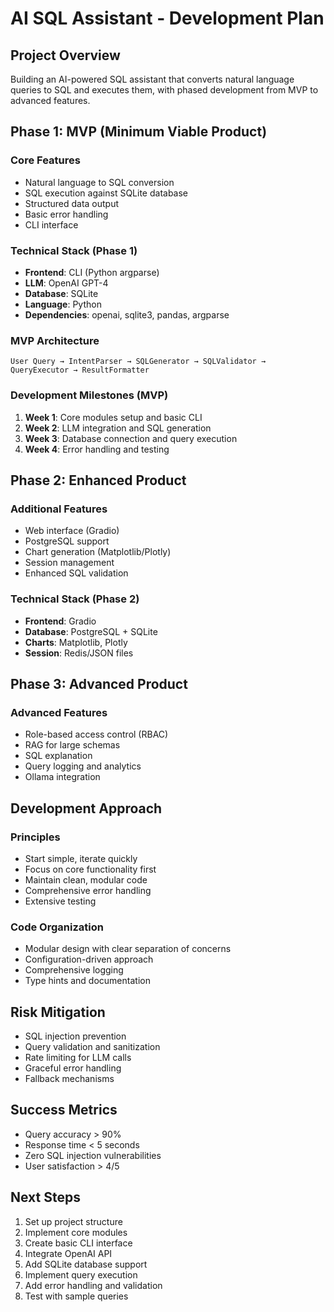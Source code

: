# AI SQL Assistant - Development Plan

## Project Overview
Building an AI-powered SQL assistant that converts natural language queries to SQL and executes them, with phased development from MVP to advanced features.

## Phase 1: MVP (Minimum Viable Product)

### Core Features
- Natural language to SQL conversion
- SQL execution against SQLite database
- Structured data output
- Basic error handling
- CLI interface

### Technical Stack (Phase 1)
- **Frontend**: CLI (Python argparse)
- **LLM**: OpenAI GPT-4
- **Database**: SQLite
- **Language**: Python
- **Dependencies**: openai, sqlite3, pandas, argparse

### MVP Architecture
```
User Query → IntentParser → SQLGenerator → SQLValidator → QueryExecutor → ResultFormatter
```

### Development Milestones (MVP)
1. **Week 1**: Core modules setup and basic CLI
2. **Week 2**: LLM integration and SQL generation
3. **Week 3**: Database connection and query execution
4. **Week 4**: Error handling and testing

## Phase 2: Enhanced Product

### Additional Features
- Web interface (Gradio)
- PostgreSQL support
- Chart generation (Matplotlib/Plotly)
- Session management
- Enhanced SQL validation

### Technical Stack (Phase 2)
- **Frontend**: Gradio
- **Database**: PostgreSQL + SQLite
- **Charts**: Matplotlib, Plotly
- **Session**: Redis/JSON files

## Phase 3: Advanced Product

### Advanced Features
- Role-based access control (RBAC)
- RAG for large schemas
- SQL explanation
- Query logging and analytics
- Ollama integration

## Development Approach

### Principles
- Start simple, iterate quickly
- Focus on core functionality first
- Maintain clean, modular code
- Comprehensive error handling
- Extensive testing

### Code Organization
- Modular design with clear separation of concerns
- Configuration-driven approach
- Comprehensive logging
- Type hints and documentation

## Risk Mitigation
- SQL injection prevention
- Query validation and sanitization
- Rate limiting for LLM calls
- Graceful error handling
- Fallback mechanisms

## Success Metrics
- Query accuracy > 90%
- Response time < 5 seconds
- Zero SQL injection vulnerabilities
- User satisfaction > 4/5

## Next Steps
1. Set up project structure
2. Implement core modules
3. Create basic CLI interface
4. Integrate OpenAI API
5. Add SQLite database support
6. Implement query execution
7. Add error handling and validation
8. Test with sample queries 